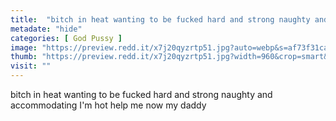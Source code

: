 ```yaml
---
title:  "bitch in heat wanting to be fucked hard and strong naughty and accommodating I'm hot help me now my daddy"
metadate: "hide"
categories: [ God Pussy ]
image: "https://preview.redd.it/x7j20qyzrtp51.jpg?auto=webp&s=af73f31cae25b32d7f8745c5fcab3bb2fc2be2e9"
thumb: "https://preview.redd.it/x7j20qyzrtp51.jpg?width=960&crop=smart&auto=webp&s=230d1c083a09dbf4acd8d5314b97d8778d3d649e"
visit: ""
---
```

bitch in heat wanting to be fucked hard and strong naughty and accommodating I'm hot help me now my daddy
